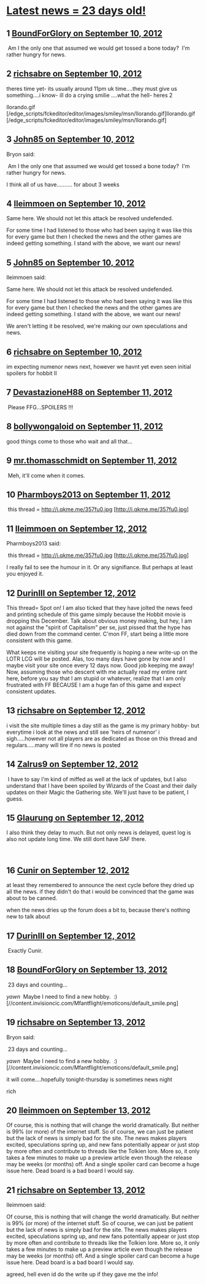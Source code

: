 # [Latest news = 23 days old!](https://community.fantasyflightgames.com/topic/70748-latest-news-23-days-old/)

## 1 [BoundForGlory on September 10, 2012](https://community.fantasyflightgames.com/topic/70748-latest-news-23-days-old/?do=findComment&comment=691100)

 Am I the only one that assumed we would get tossed a bone today?  I'm rather hungry for news.

## 2 [richsabre on September 10, 2012](https://community.fantasyflightgames.com/topic/70748-latest-news-23-days-old/?do=findComment&comment=691101)

theres time yet- its usually around 11pm uk time….they must give us something….i know- ill do a crying smilie ….what the hell- heres 2

llorando.gif [/edge_scripts/fckeditor/editor/images/smiley/msn/llorando.gif]llorando.gif [/edge_scripts/fckeditor/editor/images/smiley/msn/llorando.gif]

## 3 [John85 on September 10, 2012](https://community.fantasyflightgames.com/topic/70748-latest-news-23-days-old/?do=findComment&comment=691133)

Bryon said:

 Am I the only one that assumed we would get tossed a bone today?  I'm rather hungry for news.



I think all of us have………. for about 3 weeks

## 4 [lleimmoen on September 10, 2012](https://community.fantasyflightgames.com/topic/70748-latest-news-23-days-old/?do=findComment&comment=691142)

Same here. We should not let this attack be resolved undefended.

For some time I had listened to those who had been saying it was like this for every game but then I checked the news and the other games are indeed getting something. I stand with the above, we want our news!

## 5 [John85 on September 10, 2012](https://community.fantasyflightgames.com/topic/70748-latest-news-23-days-old/?do=findComment&comment=691145)

lleimmoen said:

Same here. We should not let this attack be resolved undefended.

For some time I had listened to those who had been saying it was like this for every game but then I checked the news and the other games are indeed getting something. I stand with the above, we want our news!



We aren't letting it be resolved, we're making our own speculations and news.

## 6 [richsabre on September 10, 2012](https://community.fantasyflightgames.com/topic/70748-latest-news-23-days-old/?do=findComment&comment=691197)

im expecting numenor news next, however we havnt yet even seen initial spoilers for hobbit II

## 7 [DevastazioneH88 on September 11, 2012](https://community.fantasyflightgames.com/topic/70748-latest-news-23-days-old/?do=findComment&comment=691503)

 Please FFG…SPOILERS !!!

## 8 [bollywongaloid on September 11, 2012](https://community.fantasyflightgames.com/topic/70748-latest-news-23-days-old/?do=findComment&comment=691571)

good things come to those who wait and all that…

## 9 [mr.thomasschmidt on September 11, 2012](https://community.fantasyflightgames.com/topic/70748-latest-news-23-days-old/?do=findComment&comment=691701)

 Meh, it'll come when it comes.

## 10 [Pharmboys2013 on September 11, 2012](https://community.fantasyflightgames.com/topic/70748-latest-news-23-days-old/?do=findComment&comment=691933)

 this thread = http://i.qkme.me/357fu0.jpg [http://i.qkme.me/357fu0.jpg]

## 11 [lleimmoen on September 12, 2012](https://community.fantasyflightgames.com/topic/70748-latest-news-23-days-old/?do=findComment&comment=692064)

Pharmboys2013 said:

 this thread = http://i.qkme.me/357fu0.jpg [http://i.qkme.me/357fu0.jpg]



I really fail to see the humour in it. Or any signifiance. But perhaps at least you enjoyed it.

## 12 [DurinIII on September 12, 2012](https://community.fantasyflightgames.com/topic/70748-latest-news-23-days-old/?do=findComment&comment=692141)

This thread= Spot on! I am also ticked that they have jolted the news feed and printing schedule of this game simply because the Hobbit movie is dropping this December. Talk about obvious money making, but hey, I am not against the "spirit of Capitalism" per se, just pissed that the hype has died down from the command center. C'mon FF, start being a little more consistent with this game. 

What keeps me visiting your site frequently is hoping a new write-up on the LOTR LCG will be posted. Alas, too many days have gone by now and I maybe visit your site once every 12 days now. Good job keeping me away! Now, assuming those who descent with me actually read my entire rant here, before you say that I am stupid or whatever, realize that I am only frustrated with FF BECAUSE I am a huge fan of this game and expect consistent updates. 

## 13 [richsabre on September 12, 2012](https://community.fantasyflightgames.com/topic/70748-latest-news-23-days-old/?do=findComment&comment=692154)

i visit the site multiple times a day still as the game is my primary hobby- but everytime i look at the news and still see 'heirs of numenor' i sigh…..however not all players are as dedicated as those on this thread and regulars…..many will tire if no news is posted

## 14 [Zalrus9 on September 12, 2012](https://community.fantasyflightgames.com/topic/70748-latest-news-23-days-old/?do=findComment&comment=692210)

 I have to say I'm kind of miffed as well at the lack of updates, but I also understand that I have been spoiled by Wizards of the Coast and their daily updates on their Magic the Gathering site. We'll just have to be patient, I guess. 

## 15 [Glaurung on September 12, 2012](https://community.fantasyflightgames.com/topic/70748-latest-news-23-days-old/?do=findComment&comment=692212)

I also think they delay to much. But not only news is delayed, quest log is also not update long time. We still dont have SAF there.

 

## 16 [Cunir on September 12, 2012](https://community.fantasyflightgames.com/topic/70748-latest-news-23-days-old/?do=findComment&comment=692367)

at least they remembered to announce the next cycle before they dried up all the news. if they didn't do that i would be convinced that the game was about to be canned.

when the news dries up the forum does a bit to, because there's nothing new to talk about

## 17 [DurinIII on September 12, 2012](https://community.fantasyflightgames.com/topic/70748-latest-news-23-days-old/?do=findComment&comment=692511)

 Exactly Cunir.

## 18 [BoundForGlory on September 13, 2012](https://community.fantasyflightgames.com/topic/70748-latest-news-23-days-old/?do=findComment&comment=692901)

 23 days and counting…

*yawn*  Maybe I need to find a new hobby.  :) [//content.invisioncic.com/Mfantflight/emoticons/default_smile.png]

## 19 [richsabre on September 13, 2012](https://community.fantasyflightgames.com/topic/70748-latest-news-23-days-old/?do=findComment&comment=692911)

Bryon said:

 23 days and counting…

*yawn*  Maybe I need to find a new hobby.  :) [//content.invisioncic.com/Mfantflight/emoticons/default_smile.png]



it will come….hopefully tonight-thursday is sometimes news night

rich

## 20 [lleimmoen on September 13, 2012](https://community.fantasyflightgames.com/topic/70748-latest-news-23-days-old/?do=findComment&comment=693045)

Of course, this is nothing that will change the world dramatically. But neither is 99% (or more) of the internet stuff. So of course, we can just be patient but the lack of news is simply bad for the site. The news makes players excited, speculations spring up, and new fans potentially appear or just stop by more often and contribute to threads like the Tolkien lore. More so, it only takes a few minutes to make up a preview article even though the release may be weeks (or months) off. And a single spoiler card can become a huge issue here. Dead board is a bad board I would say.

## 21 [richsabre on September 13, 2012](https://community.fantasyflightgames.com/topic/70748-latest-news-23-days-old/?do=findComment&comment=693048)

lleimmoen said:

Of course, this is nothing that will change the world dramatically. But neither is 99% (or more) of the internet stuff. So of course, we can just be patient but the lack of news is simply bad for the site. The news makes players excited, speculations spring up, and new fans potentially appear or just stop by more often and contribute to threads like the Tolkien lore. More so, it only takes a few minutes to make up a preview article even though the release may be weeks (or months) off. And a single spoiler card can become a huge issue here. Dead board is a bad board I would say.



agreed, hell even id do the write up if they gave me the info!

